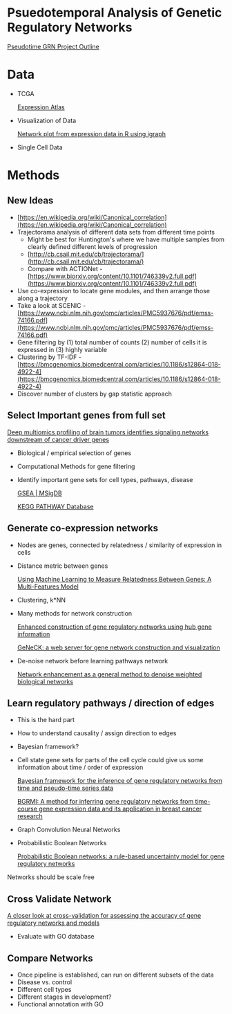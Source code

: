 # Psuedotemporal Analysis of Genetic Regulatory Networks

[Pseudotime GRN Project Outline](https://docs.google.com/document/d/1VMwINQNn5krrXqX4gtP6vw0PTOeKcZ-oXK3FEA6Gut4/edit?usp=drivesdk)

# Data

- TCGA

    [Expression Atlas](https://www.ebi.ac.uk/gxa/experiments/E-MTAB-2770/Results)

- Visualization of Data

    [Network plot from expression data in R using igraph](https://www.biostars.org/p/285296/)

- Single Cell Data

# Methods

## New Ideas

- [https://en.wikipedia.org/wiki/Canonical_correlation](https://en.wikipedia.org/wiki/Canonical_correlation)
- Trajectorama analysis of different data sets from different time points
    - Might be best for Huntington's where we have multiple samples from clearly defined different levels of progression
    - [http://cb.csail.mit.edu/cb/trajectorama/](http://cb.csail.mit.edu/cb/trajectorama/)
    - Compare with ACTIONet - [https://www.biorxiv.org/content/10.1101/746339v2.full.pdf](https://www.biorxiv.org/content/10.1101/746339v2.full.pdf)
- Use co-expression to locate gene modules, and then arrange those along a trajectory
- Take a look at SCENIC - [https://www.ncbi.nlm.nih.gov/pmc/articles/PMC5937676/pdf/emss-74166.pdf](https://www.ncbi.nlm.nih.gov/pmc/articles/PMC5937676/pdf/emss-74166.pdf)
- Gene filtering by (1) total number of counts (2) number of cells it is expressed in (3) highly variable
- Clustering by TF-IDF - [https://bmcgenomics.biomedcentral.com/articles/10.1186/s12864-018-4922-4](https://bmcgenomics.biomedcentral.com/articles/10.1186/s12864-018-4922-4)
- Discover number of clusters by gap statistic approach

## Select Important genes from full set

[Deep multiomics profiling of brain tumors identifies signaling networks downstream of cancer driver genes](https://www.nature.com/articles/s41467-019-11661-4)

- Biological / empirical selection of genes
- Computational Methods for gene filtering

    [](https://www.sciencedirect.com/science/article/pii/B9780128163566000033)

    [](https://www.sciencedirect.com/science/article/pii/B9780128163566000045)

- Identify important gene sets for cell types, pathways, disease

    [GSEA | MSigDB](http://software.broadinstitute.org/gsea/msigdb/)

    [KEGG PATHWAY Database](https://www.genome.jp/kegg/pathway.html#disease)

## Generate co-expression networks

- Nodes are genes, connected by relatedness / similarity of expression in cells
- Distance metric between genes

    [Using Machine Learning to Measure Relatedness Between Genes: A Multi-Features Model](https://www.nature.com/articles/s41598-019-40780-7)

- Clustering, k*NN
- Many methods for network construction

    [Enhanced construction of gene regulatory networks using hub gene information](https://bmcbioinformatics.biomedcentral.com/articles/10.1186/s12859-017-1576-1)

    [GeNeCK: a web server for gene network construction and visualization](https://bmcbioinformatics.biomedcentral.com/articles/10.1186/s12859-018-2560-0)

- De-noise network before learning pathways network

    [Network enhancement as a general method to denoise weighted biological networks](https://www.nature.com/articles/s41467-018-05469-x)

    [](https://www.biorxiv.org/content/biorxiv/early/2019/09/26/527606.full.pdf)

## Learn regulatory pathways / direction of edges

- This is the hard part
- How to understand causality / assign direction to edges
- Bayesian framework?

    [](https://homes.cs.washington.edu/~suinlee/genome541/bayesnet-gene-regulation1.pdf)

- Cell state gene sets for parts of the cell cycle could give us some information about time / order of expression

    [Bayesian framework for the inference of gene regulatory networks from time and pseudo-time series data](https://academic.oup.com/bioinformatics/article/34/6/964/4222631)

    [BGRMI: A method for inferring gene regulatory networks from time-course gene expression data and its application in breast cancer research](https://www.nature.com/articles/srep37140)

- Graph Convolution Neural Networks

    [](https://arxiv.org/pdf/1901.00596.pdf)

- Probabilistic Boolean Networks

    [Probabilistic Boolean networks: a rule-based uncertainty model for gene regulatory networks](https://academic.oup.com/bioinformatics/article/18/2/261/225574/)

Networks should be scale free

## Cross Validate Network

[A closer look at cross-validation for assessing the accuracy of gene regulatory networks and models](https://www.nature.com/articles/s41598-018-24937-4)

- Evaluate with GO database

## Compare Networks

- Once pipeline is established, can run on different subsets of the data
- Disease vs. control
- Different cell types
- Different stages in development?
- Functional annotation with GO
